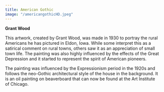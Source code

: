 ```yaml
---
title: American Gothic
image: "/americangothicHD.jpeg"
---
```


**Grant Wood**

This artwork, created by Grant Wood, was made in 1930 to portray the rural Americans he has pictured in Eldon, Iowa. While some interpret this as a satirical comment on rural towns, others saw it as an appreciation of small town life. The painting was also highly influenced by the effects of the Great Depression and it started to represent the spirit of American pioneers.

The painting was influenced by the Expressionism period in the 1920s and follows the neo-Gothic architectural style of the house in the background. It is an oil painting on beaverboard that can now be found at the Art Institute of Chicago.